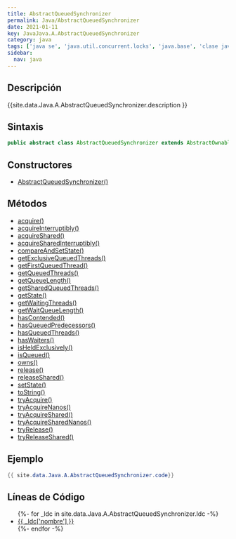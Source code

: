 ```yaml
---
title: AbstractQueuedSynchronizer
permalink: Java/AbstractQueuedSynchronizer
date: 2021-01-11
key: JavaJava.A.AbstractQueuedSynchronizer
category: java
tags: ['java se', 'java.util.concurrent.locks', 'java.base', 'clase java', 'Java 1.5']
sidebar: 
  nav: java
---
```


## Descripción
{{site.data.Java.A.AbstractQueuedSynchronizer.description }}

## Sintaxis
~~~java
public abstract class AbstractQueuedSynchronizer extends AbstractOwnableSynchronizer implements Serializable
~~~

## Constructores
* [AbstractQueuedSynchronizer()](/Java/AbstractQueuedSynchronizer/AbstractQueuedSynchronizer/)

## Métodos
* [acquire()](/Java/AbstractQueuedSynchronizer/acquire)
* [acquireInterruptibly()](/Java/AbstractQueuedSynchronizer/acquireInterruptibly)
* [acquireShared()](/Java/AbstractQueuedSynchronizer/acquireShared)
* [acquireSharedInterruptibly()](/Java/AbstractQueuedSynchronizer/acquireSharedInterruptibly)
* [compareAndSetState()](/Java/AbstractQueuedSynchronizer/compareAndSetState)
* [getExclusiveQueuedThreads()](/Java/AbstractQueuedSynchronizer/getExclusiveQueuedThreads)
* [getFirstQueuedThread()](/Java/AbstractQueuedSynchronizer/getFirstQueuedThread)
* [getQueuedThreads()](/Java/AbstractQueuedSynchronizer/getQueuedThreads)
* [getQueueLength()](/Java/AbstractQueuedSynchronizer/getQueueLength)
* [getSharedQueuedThreads()](/Java/AbstractQueuedSynchronizer/getSharedQueuedThreads)
* [getState()](/Java/AbstractQueuedSynchronizer/getState)
* [getWaitingThreads()](/Java/AbstractQueuedSynchronizer/getWaitingThreads)
* [getWaitQueueLength()](/Java/AbstractQueuedSynchronizer/getWaitQueueLength)
* [hasContended()](/Java/AbstractQueuedSynchronizer/hasContended)
* [hasQueuedPredecessors()](/Java/AbstractQueuedSynchronizer/hasQueuedPredecessors)
* [hasQueuedThreads()](/Java/AbstractQueuedSynchronizer/hasQueuedThreads)
* [hasWaiters()](/Java/AbstractQueuedSynchronizer/hasWaiters)
* [isHeldExclusively()](/Java/AbstractQueuedSynchronizer/isHeldExclusively)
* [isQueued()](/Java/AbstractQueuedSynchronizer/isQueued)
* [owns()](/Java/AbstractQueuedSynchronizer/owns)
* [release()](/Java/AbstractQueuedSynchronizer/release)
* [releaseShared()](/Java/AbstractQueuedSynchronizer/releaseShared)
* [setState()](/Java/AbstractQueuedSynchronizer/setState)
* [toString()](/Java/AbstractQueuedSynchronizer/toString)
* [tryAcquire()](/Java/AbstractQueuedSynchronizer/tryAcquire)
* [tryAcquireNanos()](/Java/AbstractQueuedSynchronizer/tryAcquireNanos)
* [tryAcquireShared()](/Java/AbstractQueuedSynchronizer/tryAcquireShared)
* [tryAcquireSharedNanos()](/Java/AbstractQueuedSynchronizer/tryAcquireSharedNanos)
* [tryRelease()](/Java/AbstractQueuedSynchronizer/tryRelease)
* [tryReleaseShared()](/Java/AbstractQueuedSynchronizer/tryReleaseShared)

## Ejemplo
~~~java
{{ site.data.Java.A.AbstractQueuedSynchronizer.code}}
~~~

## Líneas de Código
<ul>
{%- for _ldc in site.data.Java.A.AbstractQueuedSynchronizer.ldc -%}
   <li>
       <a href="{{_ldc['url'] }}">{{ _ldc['nombre'] }}</a>
   </li>
{%- endfor -%}
</ul>
